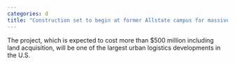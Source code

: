 ```yaml
---
categories: d
title: "Construction set to begin at former Allstate campus for massive north suburban logistics facility"
---
```

The project, which is expected to cost more than $500 million including land acquisition, will be one of the largest urban logistics developments in the U.S.